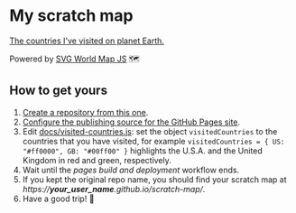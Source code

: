 # My scratch map
[The countries I've visited on planet Earth.](https://maurizuki.github.io/scratch-map)

Powered by [SVG World Map JS](https://github.com/raphaellepuschitz/SVG-World-Map) 🗺

## How to get yours
1. [Create a repository from this one](https://docs.github.com/en/repositories/creating-and-managing-repositories/creating-a-repository-from-a-template).
2. [Configure the publishing source for the GitHub Pages site](https://docs.github.com/en/pages/getting-started-with-github-pages/configuring-a-publishing-source-for-your-github-pages-site).
3. Edit [docs/visited-countries.js](docs/visited-countries.js): set the object `visitedCountries` to the countries that you have visited, for example `visitedCountries = { US: "#ff0000", GB: "#00ff00" }` highlights the U.S.A. and the United Kingdom in red and green, respectively.
4. Wait until the *pages build and deployment* workflow ends.
5. If you kept the original repo name, you should find your scratch map at *https://**your_user_name**.github.io/scratch-map/*.
6. Have a good trip! 🧳
